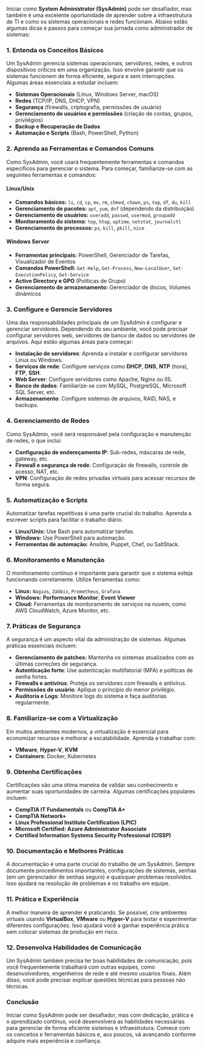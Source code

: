 Iniciar como **System Administrator (SysAdmin)** pode ser desafiador, mas também é uma excelente oportunidade de aprender sobre a infraestrutura de TI e como os sistemas operacionais e redes funcionam. Abaixo estão algumas dicas e passos para começar sua jornada como administrador de sistemas:

### 1. **Entenda os Conceitos Básicos**

Um SysAdmin gerencia sistemas operacionais, servidores, redes, e outros dispositivos críticos em uma organização. Isso envolve garantir que os sistemas funcionem de forma eficiente, segura e sem interrupções. Algumas áreas essenciais a estudar incluem:

- **Sistemas Operacionais** (Linux, Windows Server, macOS)
- **Redes** (TCP/IP, DNS, DHCP, VPN)
- **Segurança** (firewalls, criptografia, permissões de usuário)
- **Gerenciamento de usuários e permissões** (criação de contas, grupos, privilégios)
- **Backup e Recuperação de Dados**
- **Automação e Scripts** (Bash, PowerShell, Python)

### 2. **Aprenda as Ferramentas e Comandos Comuns**

Como SysAdmin, você usará frequentemente ferramentas e comandos específicos para gerenciar o sistema. Para começar, familiarize-se com as seguintes ferramentas e comandos:

#### **Linux/Unix**

- **Comandos básicos:** `ls`, `cd`, `cp`, `mv`, `rm`, `chmod`, `chown`, `ps`, `top`, `df`, `du`, `kill`
- **Gerenciamento de pacotes:** `apt`, `yum`, `dnf` (dependendo da distribuição)
- **Gerenciamento de usuários:** `useradd`, `passwd`, `usermod`, `groupadd`
- **Monitoramento do sistema:** `top`, `htop`, `uptime`, `netstat`, `journalctl`
- **Gerenciamento de processos:** `ps`, `kill`, `pkill`, `nice`

#### **Windows Server**

- **Ferramentas principais:** PowerShell, Gerenciador de Tarefas, Visualizador de Eventos
- **Comandos PowerShell:** `Get-Help`, `Get-Process`, `New-LocalUser`, `Set-ExecutionPolicy`, `Get-Service`
- **Active Directory e GPO** (Políticas de Grupo)
- **Gerenciamento de armazenamento:** Gerenciador de discos, Volumes dinâmicos

### 3. **Configure e Gerencie Servidores**

Uma das responsabilidades principais de um SysAdmin é configurar e gerenciar servidores. Dependendo do seu ambiente, você pode precisar configurar servidores web, servidores de banco de dados ou servidores de arquivos. Aqui estão algumas áreas para começar:

- **Instalação de servidores**: Aprenda a instalar e configurar servidores Linux ou Windows.
- **Serviços de rede**: Configure serviços como **DHCP**, **DNS**, **NTP** (hora), **FTP**, **SSH**.
- **Web Server**: Configure servidores como Apache, Nginx ou IIS.
- **Banco de dados**: Familiarize-se com MySQL, PostgreSQL, Microsoft SQL Server, etc.
- **Armazenamento**: Configure sistemas de arquivos, RAID, NAS, e backups.

### 4. **Gerenciamento de Redes**

Como SysAdmin, você será responsável pela configuração e manutenção de redes, o que inclui:

- **Configuração de endereçamento IP**: Sub-redes, máscaras de rede, gateway, etc.
- **Firewall e segurança de rede**: Configuração de firewalls, controle de acesso, NAT, etc.
- **VPN**: Configuração de redes privadas virtuais para acessar recursos de forma segura.

### 5. **Automatização e Scripts**

Automatizar tarefas repetitivas é uma parte crucial do trabalho. Aprenda a escrever scripts para facilitar o trabalho diário.

- **Linux/Unix:** Use Bash para automatizar tarefas.
- **Windows:** Use PowerShell para automação.
- **Ferramentas de automação:** Ansible, Puppet, Chef, ou SaltStack.

### 6. **Monitoramento e Manutenção**

O monitoramento contínuo é importante para garantir que o sistema esteja funcionando corretamente. Utilize ferramentas como:

- **Linux:** `Nagios`, `Zabbix`, `Prometheus`, `Grafana`
- **Windows:** **Performance Monitor**, **Event Viewer**
- **Cloud:** Ferramentas de monitoramento de serviços na nuvem, como AWS CloudWatch, Azure Monitor, etc.

### 7. **Práticas de Segurança**

A segurança é um aspecto vital da administração de sistemas. Algumas práticas essenciais incluem:

- **Gerenciamento de patches:** Mantenha os sistemas atualizados com as últimas correções de segurança.
- **Autenticação forte**: Use autenticação multifatorial (MFA) e políticas de senha fortes.
- **Firewalls e antivírus**: Proteja os servidores com firewalls e antivírus.
- **Permissões de usuário**: Aplique o princípio do menor privilégio.
- **Auditoria e Logs**: Monitore logs do sistema e faça auditorias regularmente.

### 8. **Familiarize-se com a Virtualização**

Em muitos ambientes modernos, a virtualização é essencial para economizar recursos e melhorar a escalabilidade. Aprenda a trabalhar com:

- **VMware**, **Hyper-V**, **KVM**
- **Containers**: Docker, Kubernetes

### 9. **Obtenha Certificações**

Certificações são uma ótima maneira de validar seu conhecimento e aumentar suas oportunidades de carreira. Algumas certificações populares incluem:

- **CompTIA IT Fundamentals** ou **CompTIA A+**
- **CompTIA Network+**
- **Linux Professional Institute Certification (LPIC)**
- **Microsoft Certified: Azure Administrator Associate**
- **Certified Information Systems Security Professional (CISSP)**

### 10. **Documentação e Melhores Práticas**

A documentação é uma parte crucial do trabalho de um SysAdmin. Sempre documente procedimentos importantes, configurações de sistemas, senhas (em um gerenciador de senhas seguro) e quaisquer problemas resolvidos. Isso ajudará na resolução de problemas e no trabalho em equipe.

### 11. **Prática e Experiência**

A melhor maneira de aprender é praticando. Se possível, crie ambientes virtuais usando **VirtualBox**, **VMware** ou **Hyper-V** para testar e experimentar diferentes configurações. Isso ajudará você a ganhar experiência prática sem colocar sistemas de produção em risco.

### 12. **Desenvolva Habilidades de Comunicação**

Um SysAdmin também precisa ter boas habilidades de comunicação, pois você frequentemente trabalhará com outras equipes, como desenvolvedores, engenheiros de rede e até mesmo usuários finais. Além disso, você pode precisar explicar questões técnicas para pessoas não técnicas.

### Conclusão

Iniciar como SysAdmin pode ser desafiador, mas com dedicação, prática e o aprendizado contínuo, você desenvolverá as habilidades necessárias para gerenciar de forma eficiente sistemas e infraestrutura. Comece com os conceitos e ferramentas básicos e, aos poucos, vá avançando conforme adquire mais experiência e confiança.
